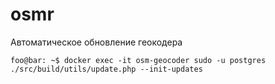 # osmr
Автоматическое обновление геокодера
```console
foo@bar: ~$ docker exec -it osm-geocoder sudo -u postgres ./src/build/utils/update.php --init-updates
```
